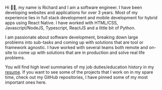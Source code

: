 Hi 🤚🏽, my name is Richard and I am a software engineer. I have been developing websites and applications for over 3 years. Most of my experience lies in full stack development and mobile development for hybrid apps using React Native. I have worked with HTML/CSS, Javascript/NodeJS, Typescript, ReactJS and a little bit of Python.

I am passionate about software development, breaking down large problems into sub-tasks and coming up with solutions that are tool or framework agnostic. I have worked with several teams both remote and on-site to come up with solutions that are in production and solve real life problems.

You will find high level summaries of my job duties/education history in my [resume](https://pdfhost.io/v/ZpWMmQx1e_Dev_Resume.pdf). If you want to see some of the projects that I work on in my spare time, check out my GitHub repositories, I have pinned some of my most important ones here.
